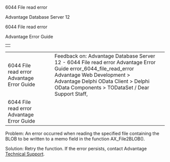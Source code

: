 6044 File read error




Advantage Database Server 12  

6044 File read error

Advantage Error Guide

|  |
| --- |
|  |

|  |  |  |  |  |
| --- | --- | --- | --- | --- |
| 6044 File read error  Advantage Error Guide |  |  | Feedback on: Advantage Database Server 12 - 6044 File read error Advantage Error Guide error\_6044\_file\_read\_error Advantage Web Development > Advantage Delphi OData Client > Delphi OData Components > TODataSet / Dear Support Staff, |  |
| 6044 File read error  Advantage Error Guide |  |  |  |  |

Problem: An error occurred when reading the specified file containing the BLOB to be written to a memo field in the function AX\_File2BLOB().

Solution: Retry the function. If the error persists, contact Advantage [Technical Support](master_technical_support_u_s__and_canada.htm).